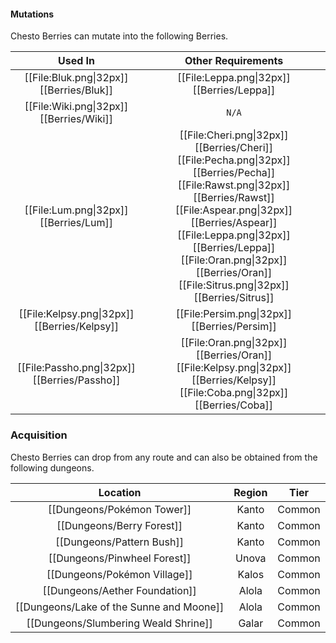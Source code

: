 #### Mutations
Chesto Berries can mutate into the following Berries.

| Used In                                       | Other Requirements |
| :---:                                         | :---: |
| [[File:Bluk.png\|32px]] [[Berries/Bluk]]      | [[File:Leppa.png\|32px]] [[Berries/Leppa]] |
| [[File:Wiki.png\|32px]] [[Berries/Wiki]]      | `N/A` |
| [[File:Lum.png\|32px]] [[Berries/Lum]]        | [[File:Cheri.png\|32px]] [[Berries/Cheri]] [[File:Pecha.png\|32px]] [[Berries/Pecha]] [[File:Rawst.png\|32px]] [[Berries/Rawst]] [[File:Aspear.png\|32px]] [[Berries/Aspear]] [[File:Leppa.png\|32px]] [[Berries/Leppa]] [[File:Oran.png\|32px]] [[Berries/Oran]] [[File:Sitrus.png\|32px]] [[Berries/Sitrus]] |
| [[File:Kelpsy.png\|32px]] [[Berries/Kelpsy]]  | [[File:Persim.png\|32px]] [[Berries/Persim]] |
| [[File:Passho.png\|32px]] [[Berries/Passho]]  | [[File:Oran.png\|32px]] [[Berries/Oran]] [[File:Kelpsy.png\|32px]] [[Berries/Kelpsy]] [[File:Coba.png\|32px]] [[Berries/Coba]] |

### Acquisition
Chesto Berries can drop from any route and can also be obtained from the following dungeons.

| Location	                                | Region | Tier	    |
| :---:                                     | :---:     | :---:         |
| [[Dungeons/Pokémon Tower]]                | Kanto | Common    |
| [[Dungeons/Berry Forest]]	                | Kanto | Common	|
| [[Dungeons/Pattern Bush]]	                | Kanto | Common	|
| [[Dungeons/Pinwheel Forest]]	            | Unova | Common	|
| [[Dungeons/Pokémon Village]]	            | Kalos | Common	|
| [[Dungeons/Aether Foundation]]            | Alola | Common	|
| [[Dungeons/Lake of the Sunne and Moone]]  | Alola | Common	|
| [[Dungeons/Slumbering Weald Shrine]]	    | Galar | Common	|